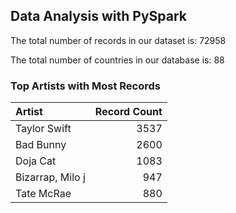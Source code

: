 ## Data Analysis with PySpark

The total number of records in our dataset is: 72958

The total number of countries in our database is: 88

### Top Artists with Most Records

| Artist           |   Record Count |
|:-----------------|---------------:|
| Taylor Swift     |           3537 |
| Bad Bunny        |           2600 |
| Doja Cat         |           1083 |
| Bizarrap, Milo j |            947 |
| Tate McRae       |            880 |